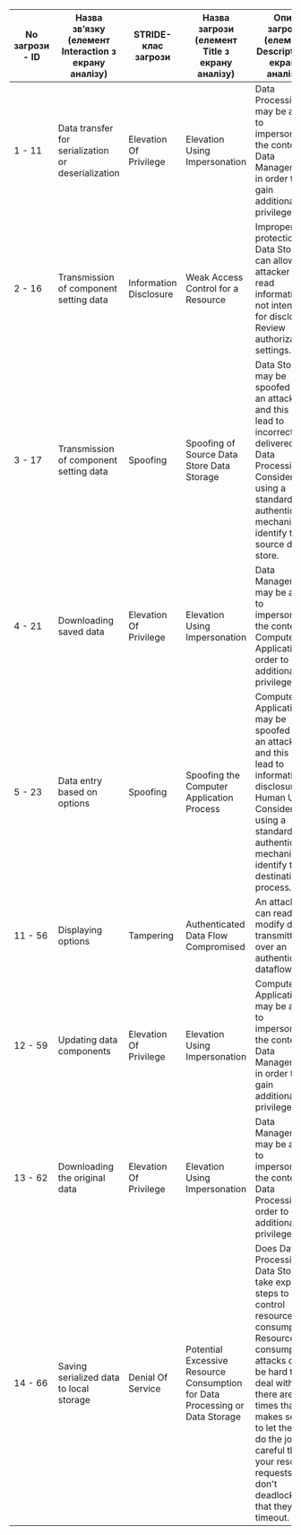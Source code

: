 | No загрози - ID | Назва зв’язку (елемент Interaction з екрану аналізу)           | STRIDE-клас загрози | Назва загрози (елемент Title з екрану аналізу)                                               | Опис загрози (елемент Description з екрану аналізу)                                                                                                                                               |
|------------------|---------------------------------------------------------------|---------------------|------------------------------------------------------------------------------------------------|-----------------------------------------------------------------------------------------------------------------------------------------------------------------------------------------------------|
| 1 - 11           | Data transfer for serialization or deserialization           | Elevation Of Privilege | Elevation Using Impersonation                                                                     | Data Processing may be able to impersonate the context of Data Management in order to gain additional privilege.                                                                                      |
| 2 - 16           | Transmission of component setting data                        | Information Disclosure | Weak Access Control for a Resource                                                                | Improper data protection of Data Storage can allow an attacker to read information not intended for disclosure. Review authorization settings.                                                         |
| 3 - 17           | Transmission of component setting data                        | Spoofing            | Spoofing of Source Data Store Data Storage                                                        | Data Storage may be spoofed by an attacker and this may lead to incorrect data delivered to Data Processing. Consider using a standard authentication mechanism to identify the source data store.     |
| 4 - 21           | Downloading saved data                                        | Elevation Of Privilege | Elevation Using Impersonation                                                                     | Data Management may be able to impersonate the context of Computer Application in order to gain additional privilege.                                                                                 |
| 5 - 23           | Data entry based on options                                   | Spoofing            | Spoofing the Computer Application Process                                                       | Computer Application may be spoofed by an attacker and this may lead to information disclosure by Human User. Consider using a standard authentication mechanism to identify the destination process. |                                                                                                                                    |
| 11 - 56          | Displaying options                                            | Tampering           | Authenticated Data Flow Compromised                                                              | An attacker can read or modify data transmitted over an authenticated dataflow.                                                                                                                       |
| 12 - 59          | Updating data components                                      | Elevation Of Privilege | Elevation Using Impersonation                                                                     | Computer Application may be able to impersonate the context of Data Management in order to gain additional privilege.                                                                                         |
| 13 - 62          | Downloading the original data                                 | Elevation Of Privilege | Elevation Using Impersonation                                                                     | Data Management may be able to impersonate the context of Data Processing in order to gain additional privilege.                                                                                              |
| 14 - 66          | Saving serialized data to local storage                      | Denial Of Service    | Potential Excessive Resource Consumption for Data Processing or Data Storage                     | Does Data Processing or Data Storage take explicit steps to control resource consumption? Resource consumption attacks can be hard to deal with, and there are times that it makes sense to let the OS do the job. Be careful that your resource requests don't deadlock, and that they do timeout. |
